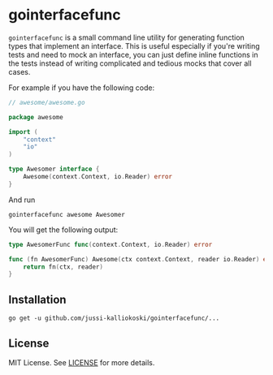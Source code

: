# gointerfacefunc

`gointerfacefunc` is a small command line utility for generating function types that implement an interface.
This is useful especially if you're writing tests and need to mock an interface, you can just define inline functions in the tests instead of writing complicated and tedious mocks that cover all cases.

For example if you have the following code:
```go
// awesome/awesome.go

package awesome

import (
    "context"
    "io"
)

type Awesomer interface {
    Awesome(context.Context, io.Reader) error
}
```

And run

    gointerfacefunc awesome Awesomer

You will get the following output:

```go
type AwesomerFunc func(context.Context, io.Reader) error

func (fn AwesomerFunc) Awesome(ctx context.Context, reader io.Reader) error {
    return fn(ctx, reader)
}
```

## Installation

```
go get -u github.com/jussi-kalliokoski/gointerfacefunc/...
```

## License

MIT License. See [LICENSE](LICENSE) for more details.
